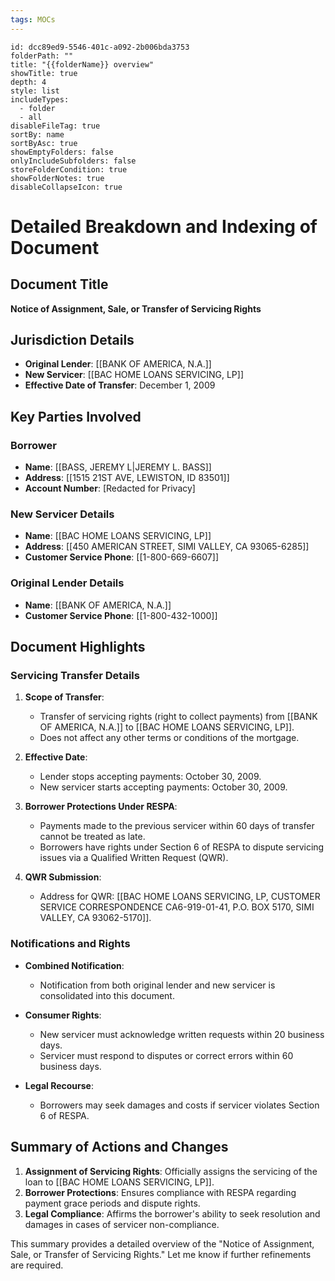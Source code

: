 ```yaml
---
tags: MOCs
---
```

```folder-overview
id: dcc89ed9-5546-401c-a092-2b006bda3753
folderPath: ""
title: "{{folderName}} overview"
showTitle: true
depth: 4
style: list
includeTypes:
  - folder
  - all
disableFileTag: true
sortBy: name
sortByAsc: true
showEmptyFolders: false
onlyIncludeSubfolders: false
storeFolderCondition: true
showFolderNotes: true
disableCollapseIcon: true
```

# Detailed Breakdown and Indexing of Document

## Document Title
**Notice of Assignment, Sale, or Transfer of Servicing Rights**

## Jurisdiction Details
- **Original Lender**: [[BANK OF AMERICA, N.A.]]
- **New Servicer**: [[BAC HOME LOANS SERVICING, LP]]
- **Effective Date of Transfer**: December 1, 2009

## Key Parties Involved
### Borrower
- **Name**: [[BASS, JEREMY L|JEREMY L. BASS]]
- **Address**: [[1515 21ST AVE, LEWISTON, ID 83501]]
- **Account Number**: [Redacted for Privacy]

### New Servicer Details
- **Name**: [[BAC HOME LOANS SERVICING, LP]]
- **Address**: [[450 AMERICAN STREET, SIMI VALLEY, CA 93065-6285]]
- **Customer Service Phone**: [[1-800-669-6607]]

### Original Lender Details
- **Name**: [[BANK OF AMERICA, N.A.]]
- **Customer Service Phone**: [[1-800-432-1000]]

## Document Highlights

### Servicing Transfer Details
1. **Scope of Transfer**:
   - Transfer of servicing rights (right to collect payments) from [[BANK OF AMERICA, N.A.]] to [[BAC HOME LOANS SERVICING, LP]].
   - Does not affect any other terms or conditions of the mortgage.

2. **Effective Date**:
   - Lender stops accepting payments: October 30, 2009.
   - New servicer starts accepting payments: October 30, 2009.

3. **Borrower Protections Under RESPA**:
   - Payments made to the previous servicer within 60 days of transfer cannot be treated as late.
   - Borrowers have rights under Section 6 of RESPA to dispute servicing issues via a Qualified Written Request (QWR).

4. **QWR Submission**:
   - Address for QWR: [[BAC HOME LOANS SERVICING, LP, CUSTOMER SERVICE CORRESPONDENCE CA6-919-01-41, P.O. BOX 5170, SIMI VALLEY, CA 93062-5170]].

### Notifications and Rights
- **Combined Notification**:
   - Notification from both original lender and new servicer is consolidated into this document.

- **Consumer Rights**:
   - New servicer must acknowledge written requests within 20 business days.
   - Servicer must respond to disputes or correct errors within 60 business days.

- **Legal Recourse**:
   - Borrowers may seek damages and costs if servicer violates Section 6 of RESPA.

## Summary of Actions and Changes
1. **Assignment of Servicing Rights**: Officially assigns the servicing of the loan to [[BAC HOME LOANS SERVICING, LP]].
2. **Borrower Protections**: Ensures compliance with RESPA regarding payment grace periods and dispute rights.
3. **Legal Compliance**: Affirms the borrower's ability to seek resolution and damages in cases of servicer non-compliance.

This summary provides a detailed overview of the "Notice of Assignment, Sale, or Transfer of Servicing Rights." Let me know if further refinements are required.

